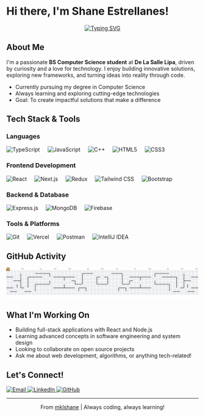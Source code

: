 # Hi there, I'm Shane Estrellanes!

<div align="center">
  
[![Typing SVG](https://readme-typing-svg.demolab.com?font=Fira+Code&weight=500&size=22&pause=1000&color=2F81F7&center=true&vCenter=true&random=false&width=435&lines=BS+Computer+Science+Student;Full-Stack+Developer;Problem+Solver;Tech+Enthusiast)](https://git.io/typing-svg)

</div>

## About Me

I'm a passionate **BS Computer Science student** at **De La Salle Lipa**, driven by curiosity and a love for technology. I enjoy building innovative solutions, exploring new frameworks, and turning ideas into reality through code.

- Currently pursuing my degree in Computer Science
- Always learning and exploring cutting-edge technologies
- Goal: To create impactful solutions that make a difference

## Tech Stack & Tools

### **Languages**
<p align="left">
  <img src="https://cdn.jsdelivr.net/gh/devicons/devicon/icons/typescript/typescript-original.svg" height="40" alt="TypeScript" title="TypeScript" />
  <img width="12" />
  <img src="https://cdn.simpleicons.org/javascript/F7DF1E" height="40" alt="JavaScript" title="JavaScript" />
  <img width="12" />
  <img src="https://cdn.simpleicons.org/c++/00599C" height="40" alt="C++" title="C++" />
  <img width="12" />
  <img src="https://cdn.simpleicons.org/html5/E34F26" height="40" alt="HTML5" title="HTML5" />
  <img width="12" />
  <img src="https://cdn.simpleicons.org/css3/1572B6" height="40" alt="CSS3" title="CSS3" />
</p>

### **Frontend Development**
<p align="left">
  <img src="https://cdn.simpleicons.org/react/61DAFB" height="40" alt="React" title="React" />
  <img width="12" />
  <img src="https://cdn.simpleicons.org/nextdotjs/000000" height="40" alt="Next.js" title="Next.js" />
  <img width="12" />
  <img src="https://cdn.simpleicons.org/redux/764ABC" height="40" alt="Redux" title="Redux" />
  <img width="12" />
  <img src="https://cdn.simpleicons.org/tailwindcss/06B6D4" height="40" alt="Tailwind CSS" title="Tailwind CSS" />
  <img width="12" />
  <img src="https://cdn.simpleicons.org/bootstrap/7952B3" height="40" alt="Bootstrap" title="Bootstrap" />
</p>

### **Backend & Database**
<p align="left">
  <img src="https://cdn.simpleicons.org/express/000000" height="40" alt="Express.js" title="Express.js" />
  <img width="12" />
  <img src="https://cdn.simpleicons.org/mongodb/47A248" height="40" alt="MongoDB" title="MongoDB" />
  <img width="12" />
  <img src="https://cdn.simpleicons.org/firebase/FFCA28" height="40" alt="Firebase" title="Firebase" />
</p>

### **Tools & Platforms**
<p align="left">
  <img src="https://cdn.simpleicons.org/git/F05032" height="40" alt="Git" title="Git" />
  <img width="12" />
  <img src="https://cdn.simpleicons.org/vercel/000000" height="40" alt="Vercel" title="Vercel" />
  <img width="12" />
  <img src="https://cdn.simpleicons.org/postman/FF6C37" height="40" alt="Postman" title="Postman" />
  <img width="12" />
  <img src="https://cdn.simpleicons.org/intellijidea/000000" height="40" alt="IntelliJ IDEA" title="IntelliJ IDEA" />
</p>

## GitHub Activity

<div align="center">
  
<picture>
  <source media="(prefers-color-scheme: dark)" srcset="https://raw.githubusercontent.com/mklshane/mklshane/output/pacman-contribution-graph-dark.svg">
  <source media="(prefers-color-scheme: light)" srcset="https://raw.githubusercontent.com/mklshane/mklshane/output/pacman-contribution-graph.svg">
  <img alt="Contribution Graph" src="https://raw.githubusercontent.com/mklshane/mklshane/output/pacman-contribution-graph.svg">
</picture>

</div>

## What I'm Working On

- Building full-stack applications with React and Node.js
- Learning advanced concepts in software engineering and system design
- Looking to collaborate on open source projects
- Ask me about web development, algorithms, or anything tech-related!

## Let's Connect!

<p align="left">
  <a href="mailto:shaneestrellanes@gmail.com">
    <img src="https://img.shields.io/badge/Email-D14836?style=for-the-badge&logo=gmail&logoColor=white" alt="Email" />
  </a>
  <a href="https://linkedin.com/in/mikaela-shane-estrellanes-1a962b378/">
    <img src="https://img.shields.io/badge/LinkedIn-0077B5?style=for-the-badge&logo=linkedin&logoColor=white" alt="LinkedIn" />
  </a>
  <a href="https://github.com/mklshane">
    <img src="https://img.shields.io/badge/GitHub-100000?style=for-the-badge&logo=github&logoColor=white" alt="GitHub" />
  </a>
</p>

---

<div align="center">
  
From [mklshane](https://github.com/mklshane) | Always coding, always learning!

</div>
